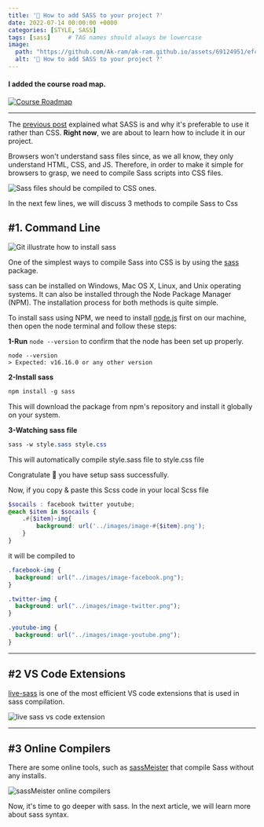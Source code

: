 ```yaml
---
title: '🤔 How to add SASS to your project ?'
date: 2022-07-14 00:00:00 +0000
categories: [STYLE, SASS]
tags: [sass]     # TAG names should always be lowercase
image:
  path: "https://github.com/Ak-ram/ak-ram.github.io/assets/69124951/efc380e3-8755-473d-b22c-4923ae6812f8"
  alt: '🤔 How to add SASS to your project ?'
---
```


#### I added the course road map.
[![Course Roadmap](https://dev-to-uploads.s3.amazonaws.com/uploads/articles/9ro0ca8b5z7t169f1o5w.jpg)](https://miro.com/app/board/uXjVPXQ4nvk=/?share_link_id=333319943899)

---




The [previous post](https://dev.to/akram_ak/sass-the-style-you-want-the-code-you-need-5188) explained what SASS is and why it's preferable to use it rather than CSS. **Right now**, we are about to learn how to include it in our project.

Browsers won't understand sass files since, as we all know, they only understand HTML, CSS, and JS. Therefore, in order to make it simple for browsers to grasp, we need to compile Sass scripts into CSS files.

![Sass files should be compiled to CSS ones.](https://dev-to-uploads.s3.amazonaws.com/uploads/articles/63m1yhszew26x5d9npv0.png)

In the next few lines, we will discuss 3 methods to compile Sass to Css

## #1. Command Line
![Git illustrate how to install sass](https://dev-to-uploads.s3.amazonaws.com/uploads/articles/2t214g7ucgcn69az3bb5.gif)

One of the simplest ways to compile Sass into CSS is by using the [sass](https://www.npmjs.com/package/sass) package.

sass can be installed on Windows, Mac OS X, Linux, and Unix operating systems. It can also be installed through the Node Package Manager (NPM). The installation process for both methods is quite simple.

To install sass using NPM, we need to install [node.js](https://nodejs.org/en/) first on our machine, then open the node terminal and follow these steps:

**1-Run** `node --version` to confirm that the node has been set up properly.
```node
node --version
> Expected: v16.16.0 or any other version
```

**2-Install sass**
```scss
npm install -g sass
```
This will download the package from npm's repository and install it globally on your system.

**3-Watching sass file**

```scss
sass -w style.sass style.css
```
This will automatically compile style.sass file to style.css file

Congratulate 🎉 you have setup sass successfully.

Now, if you copy & paste this Scss code in your local Scss file 
```scss
$socails : facebook twitter youtube;
@each $item in $socails {
    .#{$item}-img{
        background: url('../images/image-#{$item}.png');
    }
}

```
it will be compiled to 

```css
.facebook-img {
  background: url("../images/image-facebook.png");
}

.twitter-img {
  background: url("../images/image-twitter.png");
}

.youtube-img {
  background: url("../images/image-youtube.png");
}
```
---

## #2 VS Code Extensions

[live-sass](https://marketplace.visualstudio.com/items?itemName=ritwickdey.live-sass) is one of the most efficient VS code extensions that is used in sass compilation.


![live sass vs code extension](https://dev-to-uploads.s3.amazonaws.com/uploads/articles/5ym2rv1gufpz1q5xl4rf.gif)

---

## #3 Online Compilers
There are some online tools, such as [sassMeister](https://www.sassmeister.com/) that compile Sass without any installs.


![sassMeister online compilers](https://dev-to-uploads.s3.amazonaws.com/uploads/articles/04mn1n7patpapv7gffhb.png)

Now, it's time to go deeper with sass. In the next article, we will learn more about sass syntax.





 



